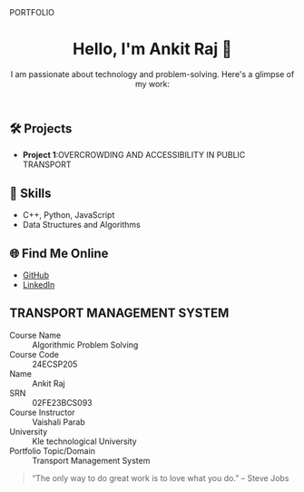 <html lang="en">
<head>
    <meta charset="UTF-8">
    <meta name="viewport" content="width=device-width, initial-scale=1.0">
    PORTFOLIO
    <link rel="stylesheet" href="style.css">
    <link href="https://fonts.googleapis.com/css2?family=Poppins:wght@300;400;600&display=swap" rel="stylesheet">
</head>
<body>
    <header>
        <h1>Hello, I'm Ankit Raj 👋</h1>
        <p>I am passionate about technology and problem-solving. Here's a glimpse of my work:</p>
    </header>
    <section>
        <h2>🛠️ Projects</h2>
        <ul>
            <li><strong>Project 1</strong>:OVERCROWDING AND ACCESSIBILITY IN PUBLIC TRANSPORT</li>
            <!-- <li><strong>Project 2</strong>: A short description of another project2.</li> -->
        </ul>
        <h2>🚀 Skills</h2>
        <ul>
            <li>C++, Python, JavaScript</li>
            <li>Data Structures and Algorithms</li>
        </ul>
        <h2>🌐 Find Me Online</h2>
        <ul>
            <li><a href="https://github.com/your-github-username" target="_blank">GitHub</a></li>
            <li><a href="https://www.linkedin.com/in/ankit-raj-3ab304326/" target="_blank">LinkedIn</a></li>
        </ul>
        <h2>TRANSPORT MANAGEMENT SYSTEM</h2>
        <dl>
            <dt>Course Name</dt>
            <dd>Algorithmic Problem Solving</dd>
            <dt>Course Code</dt>
            <dd>24ECSP205</dd>
            <dt>Name</dt>
            <dd>Ankit Raj</dd>
            <dt>SRN</dt>
            <dd>02FE23BCS093</dd>
            <dt>Course Instructor</dt>
            <dd>Vaishali Parab</dd>
            <dt>University</dt>
            <dd>Kle technological University</dd>
            <dt>Portfolio Topic/Domain</dt>
            <dd>Transport Management System</dd>
        </dl>
        <blockquote>“The only way to do great work is to love what you do.” – Steve Jobs</blockquote>
    </section>
</body>
</html>
